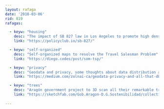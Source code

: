 ```yaml
---
layout: rafaga
date: '2018-03-06'
rid: 819
rafagas:

  - keyw: "housing"
    desc: "The impact of SB 827 law in Los Angeles to promote high density residential buildings (up to 5 stories) near public transport facilities"
    link: "https://policyclub.io/sb-827/"

  - keyw: "self-organized"
    desc: "Self-organized maps to resolve the Travel Salesman Problem"
    link: "https://diego.codes/post/som-tsp/"

  - keyw: "privacy"
    desc: "Geodata and privacy, some thoughts about data distribution and big volumes of open data access"
    link: "https://medium.com/zolnai-ca/geodata-privacy-and-all-that-db0f10d8f4c2"

  - keyw: "trees"
    desc: "Aragón government project to 3D scan all their remarkable trees"
    link: "https://sketchfab.com/Gob.Aragon-D.G.Sostenibilidad/collections/arboles-singulares-de-arag"
    
---
```

